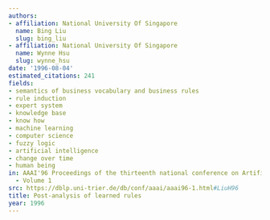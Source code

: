 ```yaml
---
authors:
- affiliation: National University Of Singapore
  name: Bing Liu
  slug: bing_liu
- affiliation: National University Of Singapore
  name: Wynne Hsu
  slug: wynne_hsu
date: '1996-08-04'
estimated_citations: 241
fields:
- semantics of business vocabulary and business rules
- rule induction
- expert system
- knowledge base
- know how
- machine learning
- computer science
- fuzzy logic
- artificial intelligence
- change over time
- human being
in: AAAI'96 Proceedings of the thirteenth national conference on Artificial intelligence
  - Volume 1
src: https://dblp.uni-trier.de/db/conf/aaai/aaai96-1.html#LiuH96
title: Post-analysis of learned rules
year: 1996
---
```

